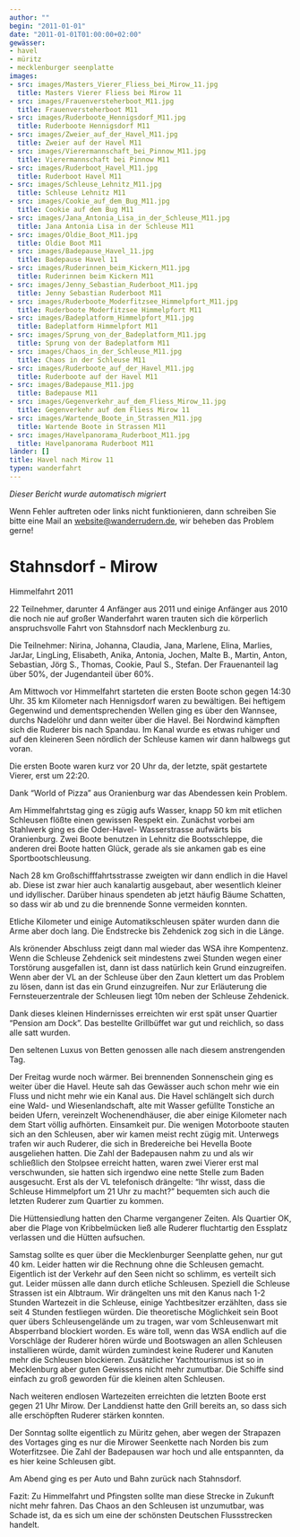 ```yaml
---
author: ""
begin: "2011-01-01"
date: "2011-01-01T01:00:00+02:00"
gewässer:
- havel
- müritz
- mecklenburger seenplatte
images:
- src: images/Masters_Vierer_Fliess_bei_Mirow_11.jpg
  title: Masters Vierer Fliess bei Mirow 11
- src: images/Frauenversteherboot_M11.jpg
  title: Frauenversteherboot M11
- src: images/Ruderboote_Hennigsdorf_M11.jpg
  title: Ruderboote Hennigsdorf M11
- src: images/Zweier_auf_der_Havel_M11.jpg
  title: Zweier auf der Havel M11
- src: images/Vierermannschaft_bei_Pinnow_M11.jpg
  title: Vierermannschaft bei Pinnow M11
- src: images/Ruderboot_Havel_M11.jpg
  title: Ruderboot Havel M11
- src: images/Schleuse_Lehnitz_M11.jpg
  title: Schleuse Lehnitz M11
- src: images/Cookie_auf_dem_Bug_M11.jpg
  title: Cookie auf dem Bug M11
- src: images/Jana_Antonia_Lisa_in_der_Schleuse_M11.jpg
  title: Jana Antonia Lisa in der Schleuse M11
- src: images/Oldie_Boot_M11.jpg
  title: Oldie Boot M11
- src: images/Badepause_Havel_11.jpg
  title: Badepause Havel 11
- src: images/Ruderinnen_beim_Kickern_M11.jpg
  title: Ruderinnen beim Kickern M11
- src: images/Jenny_Sebastian_Ruderboot_M11.jpg
  title: Jenny Sebastian Ruderboot M11
- src: images/Ruderboote_Moderfitzsee_Himmelpfort_M11.jpg
  title: Ruderboote Moderfitzsee Himmelpfort M11
- src: images/Badeplatform_Himmelpfort_M11.jpg
  title: Badeplatform Himmelpfort M11
- src: images/Sprung_von_der_Badeplatform_M11.jpg
  title: Sprung von der Badeplatform M11
- src: images/Chaos_in_der_Schleuse_M11.jpg
  title: Chaos in der Schleuse M11
- src: images/Ruderboote_auf_der_Havel_M11.jpg
  title: Ruderboote auf der Havel M11
- src: images/Badepause_M11.jpg
  title: Badepause M11
- src: images/Gegenverkehr_auf_dem_Fliess_Mirow_11.jpg
  title: Gegenverkehr auf dem Fliess Mirow 11
- src: images/Wartende_Boote_in_Strassen_M11.jpg
  title: Wartende Boote in Strassen M11
- src: images/Havelpanorama_Ruderboot_M11.jpg
  title: Havelpanorama Ruderboot M11
länder: []
title: Havel nach Mirow 11
typen: wanderfahrt
---
```



*Dieser Bericht wurde automatisch migriert*

Wenn Fehler auftreten oder links nicht funktionieren, dann schreiben Sie bitte eine Mail an website@wanderrudern.de, wir beheben das Problem gerne!



# Stahnsdorf - Mirow


Himmelfahrt 2011

22 Teilnehmer, darunter 4 Anfänger aus 2011 und einige Anfänger aus 2010 die noch nie auf großer Wanderfahrt waren trauten sich die körperlich anspruchsvolle Fahrt von Stahnsdorf nach Mecklenburg zu.

Die Teilnehmer: Nirina, Johanna, Claudia, Jana, Marlene, Elina, Marlies, JarJar, LingLing, Elisabeth, Anika, Antonia, Jochen, Malte B., Martin, Anton, Sebastian, Jörg S., Thomas, Cookie, Paul S., Stefan. Der Frauenanteil lag über 50%, der Jugendanteil über 60%.

Am Mittwoch vor Himmelfahrt starteten die ersten Boote schon gegen 14:30 Uhr. 35 km Kilometer nach Hennigsdorf waren zu bewältigen. Bei heftigem Gegenwind und dementsprechenden Wellen ging es über den Wannsee, durchs Nadelöhr und dann weiter über die Havel. Bei Nordwind kämpften sich die Ruderer bis nach Spandau. Im Kanal wurde es etwas ruhiger und auf den kleineren Seen nördlich der Schleuse kamen wir dann halbwegs gut voran.

Die ersten Boote waren kurz vor 20 Uhr da, der letzte, spät gestartete Vierer, erst um 22:20.

Dank “World of Pizza” aus Oranienburg war das Abendessen kein Problem.

Am Himmelfahrtstag ging es zügig aufs Wasser, knapp 50 km mit etlichen Schleusen flößte einen gewissen Respekt ein. Zunächst vorbei am Stahlwerk ging es die Oder-Havel- Wasserstrasse aufwärts bis Oranienburg. Zwei Boote benutzen in Lehnitz die Bootsschleppe, die anderen drei Boote hatten Glück, gerade als sie ankamen gab es eine Sportbootschleusung.

Nach 28 km Großschifffahrtsstrasse zweigten wir dann endlich in die Havel ab. Diese ist zwar hier auch kanalartig ausgebaut, aber wesentlich kleiner und idyllischer. Darüber hinaus spendeten ab jetzt häufig Bäume Schatten, so dass wir ab und zu die brennende Sonne vermeiden konnten.

Etliche Kilometer und einige Automatikschleusen später wurden dann die Arme aber doch lang. Die Endstrecke bis Zehdenick zog sich in die Länge.

Als krönender Abschluss zeigt dann mal wieder das WSA ihre Kompentenz. Wenn die Schleuse Zehdenick seit mindestens zwei Stunden wegen einer Torstörung ausgefallen ist, dann ist dass natürlich kein Grund einzugreifen. Wenn aber der VL an der Schleuse über den Zaun klettert um das Problem zu lösen, dann ist das ein Grund einzugreifen. Nur zur Erläuterung die Fernsteuerzentrale der Schleusen liegt 10m neben der Schleuse Zehdenick.

Dank dieses kleinen Hindernisses erreichten wir erst spät unser Quartier “Pension am Dock”. Das bestellte Grillbüffet war gut und reichlich, so dass alle satt wurden.

Den seltenen Luxus von Betten genossen alle nach diesem anstrengenden Tag.

Der Freitag wurde noch wärmer. Bei brennenden Sonnenschein ging es weiter über die Havel. Heute sah das Gewässer auch schon mehr wie ein Fluss und nicht mehr wie ein Kanal aus. Die Havel schlängelt sich durch eine Wald- und Wiesenlandschaft, alte mit Wasser gefüllte Tonstiche an beiden Ufern, vereinzelt Wochenendhäuser, die aber einige Kilometer nach dem Start völlig aufhörten. Einsamkeit pur. Die wenigen Motorboote stauten sich an den Schleusen, aber wir kamen meist recht zügig mit. Unterwegs trafen wir auch Ruderer, die sich in Bredereiche bei Hevella Boote ausgeliehen hatten. Die Zahl der Badepausen nahm zu und als wir schließlich den Stolpsee erreicht hatten, waren zwei Vierer erst mal verschwunden, sie hatten sich irgendwo eine nette Stelle zum Baden ausgesucht. Erst als der VL telefonisch drängelte: “Ihr wisst, dass die Schleuse Himmelpfort um 21 Uhr zu macht?” bequemten sich auch die letzten Ruderer zum Quartier zu kommen.

Die Hüttensiedlung hatten den Charme vergangener Zeiten. Als Quartier OK, aber die Plage von Kribbelmücken ließ alle Ruderer fluchtartig den Essplatz verlassen und die Hütten aufsuchen.

Samstag sollte es quer über die Mecklenburger Seenplatte gehen, nur gut 40 km. Leider hatten wir die Rechnung ohne die Schleusen gemacht. Eigentlich ist der Verkehr auf den Seen nicht so schlimm, es verteilt sich gut. Leider müssen alle dann durch etliche Schleusen. Speziell die Schleuse Strassen ist ein Albtraum. Wir drängelten uns mit den Kanus nach 1-2 Stunden Wartezeit in die Schleuse, einige Yachtbesitzer erzählten, dass sie seit 4 Stunden festliegen würden. Die theoretische Möglichkeit sein Boot quer übers Schleusengelände um zu tragen, war vom Schleusenwart mit Absperrband blockiert worden. Es wäre toll, wenn das WSA endlich auf die Vorschläge der Ruderer hören würde und Bootswagen an allen Schleusen installieren würde, damit würden zumindest keine Ruderer und Kanuten mehr die Schleusen blockieren. Zusätzlicher Yachttourismus ist so in Mecklenburg aber guten Gewissens nicht mehr zumutbar. Die Schiffe sind einfach zu groß geworden für die kleinen alten Schleusen.

Nach weiteren endlosen Wartezeiten erreichten die letzten Boote erst gegen 21 Uhr Mirow. Der Landdienst hatte den Grill bereits an, so dass sich alle erschöpften Ruderer stärken konnten.

Der Sonntag sollte eigentlich zu Müritz gehen, aber wegen der Strapazen des Vortages ging es nur die Mirower Seenkette nach Norden bis zum Woterfitzsee. Die Zahl der Badepausen war hoch und alle entspannten, da es hier keine Schleusen gibt.

Am Abend ging es per Auto und Bahn zurück nach Stahnsdorf.

Fazit: Zu Himmelfahrt und Pfingsten sollte man diese Strecke in Zukunft nicht mehr fahren. Das Chaos an den Schleusen ist unzumutbar, was Schade ist, da es sich um eine der schönsten Deutschen Flussstrecken handelt.
